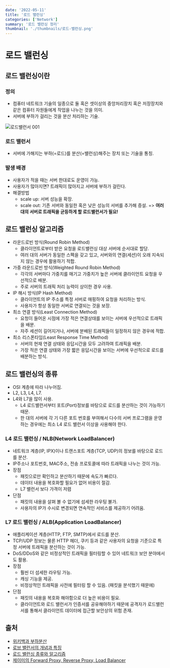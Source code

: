 ```yaml
---
date: '2022-05-11'
title: '로드 밸런싱'
categories: ['Network']
summary: '로드 밸런싱 정리'
thumbnail: './thumbnails/로드-밸런싱.png'
---
```


# 로드 밸런싱

## 로드 밸런싱이란

### 정의

- 컴퓨터 네트워크 기술의 일종으로 둘 혹은 셋이상의 중앙처리장치 혹은 저장장치와 같은 컴퓨터 자원들에게 작업을 나누는 것을 의미.
- 서버에 부하가 걸리는 것을 분산 처리하는 기술.

![로드밸런서 001](https://user-images.githubusercontent.com/16220817/167804338-dabcdf68-6b64-4678-b2c5-287b02a55649.jpeg)

### 로드 밸런서

- 서버에 가해지는 부하(=로드)를 분산(=밸런싱)해주는 장치 또는 기술을 통칭.

### 발생 배경

- 사용자가 적을 때는 서버 한대로도 운영이 가능.
- 사용자가 많아지면? 트래픽이 많아지고 서버에 부하가 걸린다.
- 해결방법
  - scale up: 서버 성능을 확장.
  - scale out: 기존 서버와 동일한 혹은 낮은 성능의 서버를 추가해 증설. => **여러 대의 서버로 트래픽을 균등하게 할 로드밸런서가 필요!**

## 로드 밸런싱 알고리즘

- 라운드로빈 방식(Round Robin Method)
  - 클라이언트로부터 받은 요청을 로드밸런싱 대상 서버에 순서대로 할당.
  - 여러 대의 서버가 동일한 스펙을 갖고 있고, 서버와의 연결(세션)이 오래 지속되지 않는 경우에 활용하기 적합.
- 가중 라운드로빈 방식(Weighted Round Robin Method)
  - 각각의 서버마다 가중치를 매기고 가중치가 높은 서버에 클라이언트 요청을 우선적으로 배분.
  - 주로 서버의 트래픽 처리 능력이 상이한 경우 사용.
- IP 해시 방식(IP Hash Method)
  - 클라이언트의 IP 주소를 특정 서버로 매핑하여 요청을 처리하는 방식.
  - 사용자가 항상 동일한 서버로 연결되는 것을 보장.
- 최소 연결 방식(Least Connection Method)
  - 요청이 들어온 시점에 가장 적은 연결상태를 보이는 서버에 우선적으로 트래픽을 배분.
  - 자주 세션이 길어지거나, 서버에 분배된 트래픽들이 일정하지 않은 경우에 적합.
- 최소 리스폰타임(Least Response Time Method)
  - 서버의 현재 연결 상태와 응답시간을 모두 고려하여 트래픽을 배분.
  - 가장 적은 연결 상태와 가장 짧은 응답시간을 보이는 서버에 우선적으로 로드를 배분하는 방식.

## 로드 밸런싱의 종류

- OSI 계층에 따라 나누어짐.
- L2, L3, L4, L7.
- L4와 L7을 많이 사용.
  - L4 로드밸런서부터 포트(Port)정보를 바탕으로 로드를 분산하는 것이 가능하기 때문.
  - 한 대의 서버에 각 기 다른 포트 번호를 부여해서 다수의 서버 프로그램을 운영하는 경우에는 최소 L4 로드 밸런서 이상을 사용해야 한다.

### L4 로드 밸런싱 / NLB(Network LoadBalancer)

- 네트워크 계층(IP, IPX)이나 트랜스포트 계층(TCP, UDP)의 정보를 바탕으로 로드를 분산.
- IP주소나 포트번호, MAC주소, 전송 프로토콜에 따라 트래픽을 나누는 것이 가능.
- 장점
  - 패킷으로만 확인하고 분산하기 때문에 속도가 빠르다.
  - 데이터 내용을 복호화할 필요가 없어 비용이 절감.
  - L7 밸런서 보다 가격이 저렴
- 단점
  - 패킷의 내용을 살펴 볼 수 없기에 섬세한 라우팅 불가.
  - 사용자의 IP가 수시로 변경되면 연속적인 서비스를 제공하기 어려움.

### L7 로드 밸런싱 / ALB(Application LoadBalancer)

- 애플리케이션 계층(HTTP, FTP, SMTP)에서 로드를 분산.
- TCP/UDP 정보는 물론 HTTP 헤더, 쿠키 등과 같은 사용자의 요청을 기준으로 특정 서버에 트래픽을 분산하는 것이 가능.
- DoS/DDoS와 같은 비정상적인 트래픽을 필터링할 수 있어 네트워크 보안 분야에서도 활용.
- 장점
  - 훨씬 더 섬세한 라우팅 가능.
  - 캐싱 기능을 제공.
  - 비정상적인 트래픽을 사전에 필터링 할 수 있음. (패킷을 분석했기 때문에)
- 단점
  - 패킷의 내용을 복호화 해야함으로 더 높은 비용이 필요.
  - 클라이언트와 로드 밸런서가 인증서를 공유해야하기 때문에 공격자가 로드밸런서를 통해서 클라이언트 데이터에 접근할 보안상의 위험 존재.

## 출처

- [위키백과 부하분산](https://ko.wikipedia.org/wiki/%EB%B6%80%ED%95%98%EB%B6%84%EC%82%B0)
- [로브 밸런서의 개념과 특징](https://m.post.naver.com/viewer/postView.naver?volumeNo=27046347&memberNo=2521903)
- [로드 밸런싱 종류와 알고리즘](https://dev.classmethod.jp/articles/load-balancing-types-and-algorithm/)
- [제이미의 Forward Proxy, Reverse Proxy, Load Balancer](https://youtu.be/YxwYhenZ3BE)
